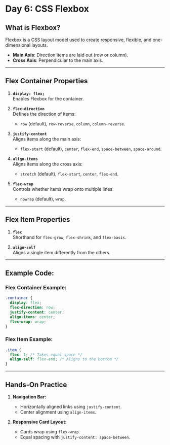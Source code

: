 # Day 6: CSS Flexbox

## What is Flexbox?
Flexbox is a CSS layout model used to create responsive, flexible, and one-dimensional layouts.

- **Main Axis**: Direction items are laid out (row or column).
- **Cross Axis**: Perpendicular to the main axis.

---

## Flex Container Properties

1. **`display: flex;`**  
   Enables Flexbox for the container.

2. **`flex-direction`**  
   Defines the direction of items:
   - `row` (default), `row-reverse`, `column`, `column-reverse`.

3. **`justify-content`**  
   Aligns items along the main axis:
   - `flex-start` (default), `center`, `flex-end`, `space-between`, `space-around`.

4. **`align-items`**  
   Aligns items along the cross axis:
   - `stretch` (default), `flex-start`, `center`, `flex-end`.

5. **`flex-wrap`**  
   Controls whether items wrap onto multiple lines:
   - `nowrap` (default), `wrap`.

---

## Flex Item Properties

1. **`flex`**  
   Shorthand for `flex-grow`, `flex-shrink`, and `flex-basis`.

2. **`align-self`**  
   Aligns a single item differently from the others.

---

## Example Code:

### Flex Container Example:
```css
.container {
  display: flex;
  flex-direction: row;
  justify-content: center;
  align-items: center;
  flex-wrap: wrap;
}
```

### Flex Item Example:
```css
.item {
  flex: 1; /* Takes equal space */
  align-self: flex-end; /* Aligns to the bottom */
}
```

---

## Hands-On Practice

1. **Navigation Bar:**
   - Horizontally aligned links using `justify-content`.
   - Center alignment using `align-items`.

2. **Responsive Card Layout:**
   - Cards wrap using `flex-wrap`.
   - Equal spacing with `justify-content: space-between`.

